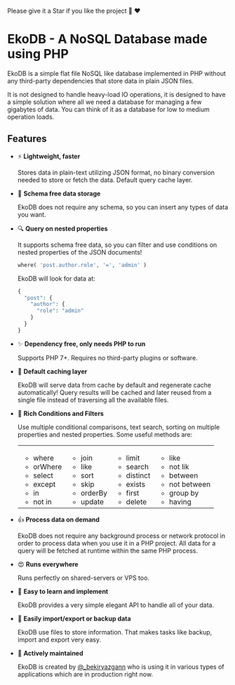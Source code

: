 Please give it a Star if you like the project 🎉 ❤️ 

# EkoDB - A NoSQL Database made using PHP

EkoDB is a simple flat file NoSQL like database implemented in PHP without any third-party dependencies that store data in plain JSON files.

It is not designed to handle heavy-load IO operations, it is designed to have a simple solution where all we need a database for managing a few gigabytes of data. You can think of it as a database for low to medium operation loads.

## Features

- ⚡ **Lightweight, faster**

  Stores data in plain-text utilizing JSON format, no binary conversion needed to store or fetch the data. Default query cache layer.

- 🔆 **Schema free data storage**

  EkoDB does not require any schema, so you can insert any types of data you want.

- 🔍 **Query on nested properties**

  It supports schema free data, so you can filter and use conditions on nested properties of the JSON documents!

  ```php
  where( 'post.author.role', '=', 'admin' )
  ```

  EkoDB will look for data at:

  ```php
  {
    "post": {
      "author": {
        "role": "admin"
      }
    }
  }
  ```

- ✨ **Dependency free, only needs PHP to run**

  Supports PHP 7+. Requires no third-party plugins or software.

- 🚀 **Default caching layer**

  EkoDB will serve data from cache by default and regenerate cache automatically! Query results will be cached and later reused from a single file instead of traversing all the available files.

- 🌈 **Rich Conditions and Filters**

  Use multiple conditional comparisons, text search, sorting on multiple properties and nested properties. Some useful methods are:

  <table>
  <tbody>
    <tr>
      <td valign="top">
        <ul>
          <li>where</li>
          <li>orWhere</li>
          <li>select</li>
          <li>except</li>
          <li>in</li>
          <li>not in</li>
        </ul>
      </td>
      <td valign="top">
        <ul>
          <li>join</li>
          <li>like</li>
          <li>sort</li>
          <li>skip</li>
          <li>orderBy</li>
          <li>update</li>
        </ul>
      </td>
      <td valign="top">
        <ul>
          <li>limit</li>
          <li>search</li>
          <li>distinct</li>
          <li>exists</li>
          <li>first</li>
          <li>delete</li>
        </ul>
      </td>
      <td valign="top">
        <ul>
          <li>like</li>
          <li>not lik</li>
          <li>between</li>
          <li>not between</li>
          <li>group by</li>
          <li>having</li>
        </ul>
      </td>
    </tr>
  </tbody>
  </table>

- 👍 **Process data on demand**
  
  EkoDB does not require any background process or network protocol in order to process data when you use it in a PHP project. All data for a query will be fetched at runtime within the same PHP process.

- 😍 **Runs everywhere**
  
  Runs perfectly on shared-servers or VPS too.


- 🍰 **Easy to learn and implement**

  EkoDB provides a very simple elegant API to handle all of your data.

- 🍰 **Easily import/export or backup data**
  
  EkoDB use files to store information. That makes tasks like backup, import and export very easy.

- 💪 **Actively maintained**

  <p>EkoDB is created by <a rel="noopener nofollow" href="https://twitter.com/_bekiryazgann" target="_blank">@_bekiryazgann</a> who is using it in various types of applications which are in production right now.
